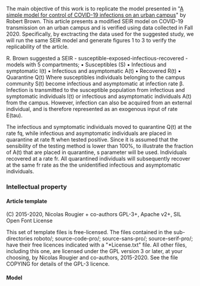 The main objective of this work is to replicate the model presented in "[A simple model for control of COVID-19 infections on an urban campus][article]" by Robert Brown. This article presents a modified SEIR model on COVID-19 transmission on an urban campus and is verified using data collected in Fall 2020. Specifically, by exctracting the data used for the suggested study, we will run the same SEIR model and generate figures 1 to 3 to verify the replicability of the article.

[article]: https://...

R. Brown suggested a SEIR - susceptible-exposed-infectious-recovered - models with 5 compartments;
▪	Susceptibles (S)
▪	Infectious and symptomatic I(t)
▪	Infectious and asymptomatic A(t)
▪	Recovered R(t)
▪	Quarantine Q(t)
Where susceptibles individuals belonging to the campus community S(t) become infectious and asymptomatic at infection rate β. Infection is transmitted to the susceptible population from infectious and symptomatic individuals I(t) or infectious and asymptomatic individuals A(t) from the campus. However, infection can also be acquired from an external individual, and is therefore represented as an exogenous input of rate E(tau). 

The infectious and symptomatic individuals moved to quarantine Q(t) at the rate fq, while infectious and asymptomatic individuals are placed in quarantine at rate ft when tested positive. Since it is assumed that the sensibility of the testing method is lower than 100%, to illustrate the fraction of A(t) that are placed in quarantine, s parameter will be used. Individuals recovered at a rate fr. All quarantined individuals will subsequently recover at the same fr rate as the the unidentified infectious and asymptomatic individuals.

### Intellectual property

#### Article template

(C) 2015-2020, Nicolas Rougier + co-authors GPL-3+, Apache v2+, SIL Open Font License

This set of template files is free-licensed. The files contained in
the sub-directories roboto/; source-code-pro/; source-sans-pro/;
source-serif-pro/; have their free licences indicated with a
"*License.txt" file. All other files, including this one, are licensed
under the GPL version 3 or later, at your choosing, by Nicolas Rougier
and co-authors, 2015-2020. See the file COPYING for details of the
GPL-3 licence.

#### Model

